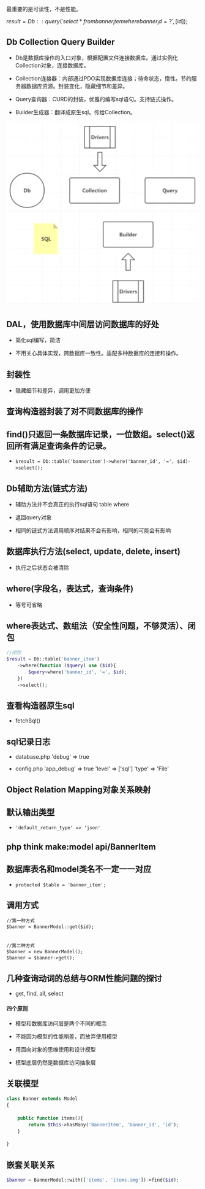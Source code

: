 最重要的是可读性，不是性能。


$result = Db::query('select * from banner_item where banner_id = ?', [$id]);



## Db    Collection    Query    Builder    

- Db是数据库操作的入口对象，根据配置文件连接数据库。通过实例化Collection对象，连接数据库。

- Collection连接器：内部通过PDO实现数据库连接；待命状态，惰性。节约服务器数据库资源。封装变化，隐藏细节和差异。

- Query查询器：CURD的封装，优雅的编写sql语句。支持链式操作。

- Builder生成器：翻译成原生sql。传给Collection。

![](/assets/360截图18430705586285.png)




## DAL，使用数据库中间层访问数据库的好处

- 简化sql编写，简洁

- 不用关心具体实现，跨数据库一致性。适配多种数据库的连接和操作。



## 封装性

- 隐藏细节和差异，调用更加方便



## 查询构造器封装了对不同数据库的操作




## find()只返回一条数据库记录，一位数组。select()返回所有满足查询条件的记录。

- `$result = Db::table('banneritem')->where('banner_id', '=', $id)->select();`



## Db辅助方法(链式方法)

- 辅助方法并不会真正的执行sql语句    table where

- 返回query对象

- 相同的链式方法调用顺序对结果不会有影响，相同的可能会有影响




## 数据库执行方法(select, update, delete, insert)

- 执行之后状态会被清除



## where(字段名，表达式，查询条件)

- 等号可省略



## where表达式、数组法（安全性问题，不够灵活）、闭包

```php
//闭包
$result = Db::table('banner_item')
    ->where(function ($query) use ($id){
        $query>where('banner_id', '=', $id);
    })
    ->select();
```



## 查看构造器原生sql

- fetchSql()



## sql记录日志

- database.php    'debug' => true

- config.php    'app_debug' => true    'level' => ['sql']    'type' => 'File'



## Object Relation Mapping对象关系映射



## 默认输出类型

- `'default_return_type' => 'json'`



## php think make:model api/BannerItem



## 数据库表名和model类名不一定一一对应

- `protected $table = 'banner_item';`



## 调用方式

```
//第一种方式
$banner = BannerModel::get($id);


//第二种方式
$banner = new BannerModel();
$banner = $banner->get();
```




## 几种查询动词的总结与ORM性能问题的探讨

- get, find, all, select



#### 四个原则

- 模型和数据库访问层是两个不同的概念

- 不能因为模型的性能稍差，而放弃使用模型

- 用面向对象的思维使用和设计模型

- 模型底层仍然是数据库访问抽象层




## 关联模型

```php
class Banner extends Model
{

    public function items(){
        return $this->hasMany('BannerItem', 'banner_id', 'id');
    }

}
```



## 嵌套关联关系

```php
$banner = BannerModel::with(['items', 'items.img'])->find($id);
```





































